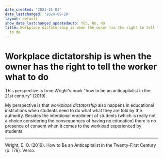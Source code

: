 ```yaml
---
date_created: '2023-11-01'
date_lastchanged: '2024-09-20'
layout: default
show_date_lastchanged_updatedauto: YES, NO, NO
title: Workplace dictatorship is when the owner has the right to tell the worker what
  to do
---
```

# Workplace dictatorship is when the owner has the right to tell the worker what to do
This perspective is from Wright's book "how to be an anticapitalist in the 21st century" (2019).

My perspective is that *workplace dictatorship* also happens in educational institutions when students need to do what what they are told by the authority. Besides the intentional enrollment of students (which is really not a choice considering the consequences of having no education) there is no presence of consent when it comes to the workload experienced by students. 


__________
Wright, E. O. (2019). How to Be an Anticapitalist in the Twenty-First Century (p. 176). Verso.